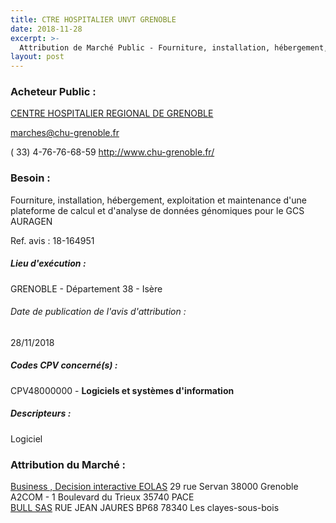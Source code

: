 ```yaml
---
title: CTRE HOSPITALIER UNVT GRENOBLE
date: 2018-11-28
excerpt: >-
  Attribution de Marché Public - Fourniture, installation, hébergement, exploitation et maintenance d'une plateforme de calcul et d'analyse de données génomiques pour le GCS AURAGEN
layout: post
---
```


### Acheteur Public : 
<a href="/acheteur-33/siren-263800302"> CENTRE HOSPITALIER REGIONAL DE GRENOBLE</a><br/>



marches@chu-grenoble.fr

( 33) 4-76-76-68-59
http://www.chu-grenoble.fr/
### Besoin :

Fourniture, installation, hébergement, exploitation et maintenance d'une plateforme de calcul et d'analyse de données génomiques pour le GCS AURAGEN

Ref. avis : 18-164951


##### Lieu d'exécution :

GRENOBLE - Département 38 - Isère

###### Date de publication de l'avis d'attribution : 
28/11/2018

##### Codes CPV concerné(s) :
CPV48000000 - **Logiciels et systèmes d'information** <br/>

##### Descripteurs :
Logiciel <br/>

### Attribution du Marché :
<a href="/entreprise-257/siren-382198794"> Business , Decision interactive EOLAS</a>    29 rue Servan 38000 Grenoble <br/>
A2COM - 1 Boulevard du Trieux 35740 PACE <br/>
<a href="/entreprise-267/siren-642058739"> BULL SAS</a>    RUE JEAN JAURES BP68 78340 Les clayes-sous-bois <br/>
